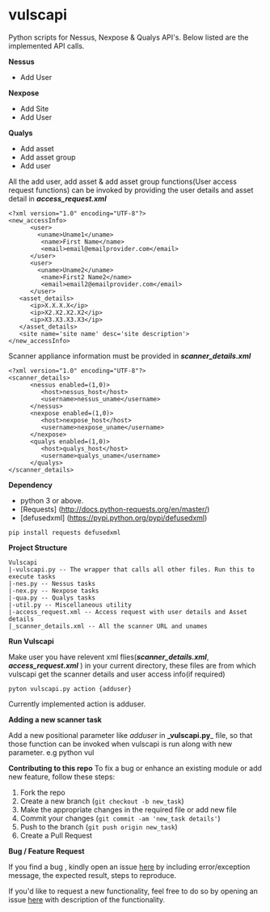 # vulscapi
Python scripts for Nessus, Nexpose &amp; Qualys API's. Below listed are the implemented API calls.

**Nessus**
* Add User

**Nexpose**
* Add Site
* Add User

**Qualys**
* Add asset
* Add asset group
* Add user

All the add user, add asset & add asset group functions(User access request functions) can be invoked by providing the user details and asset detail in **_access_request.xml_**

```
<?xml version="1.0" encoding="UTF-8"?>
<new_accessInfo>
      <user>
        <uname>Uname1</uname>
         <name>First Name</name>
         <email>email@emailprovider.com</email>
      </user>
      <user>
        <uname>Uname2</uname>
         <name>First2 Name2</name>
         <email>email2@emailprovider.com</email>
      </user>
   <asset_details>
      <ip>X.X.X.X</ip>
      <ip>X2.X2.X2.X2</ip>
      <ip>X3.X3.X3.X3</ip>
   </asset_details>
   <site name='site name' desc='site description'>
</new_accessInfo>
```

Scanner appliance information must be provided in **_scanner_details.xml_**

```
<?xml version="1.0" encoding="UTF-8"?>
<scanner_details>
      <nessus enabled=(1,0)>
         <host>nessus_host</host>
         <username>nessus_uname</username>
      </nessus>
      <nexpose enabled=(1,0)>
         <host>nexpose_host</host>
         <username>nexpose_uname</username>
      </nexpose>
      <qualys enabled=(1,0)>
         <host>qualys_host</host>
         <username>qualys_uname</username>
      </qualys>
</scanner_details>
```
**Dependency**
* python 3 or above.
* [Requests]  (http://docs.python-requests.org/en/master/)
* [defusedxml] (https://pypi.python.org/pypi/defusedxml)
```
pip install requests defusedxml
```
**Project Structure**
```
Vulscapi
|-vulscapi.py -- The wrapper that calls all other files. Run this to execute tasks
|-nes.py -- Nessus tasks
|-nex.py -- Nexpose tasks
|-qua.py -- Qualys tasks
|-util.py -- Miscellaneous utility
|-access_request.xml -- Access request with user details and Asset details
|_scanner_details.xml -- All the scanner URL and unames
```

**Run Vulscapi**

Make user you have relevent xml flies(**_scanner_details.xml_**, **_access_request.xml_** ) in your current directory, these files are from which vulscapi get the scanner details and user access info(if required)
```
pyton vulscapi.py action {adduser}
```
Currently implemented action is adduser.

**Adding a new scanner task**

Add a new positional parameter like *adduser* in **_vulscapi.py**_ file, so that those function can be invoked when vulscapi is run along with new parameter. e.g python vul

**Contributing to this repo**
To fix a bug or enhance an existing module or add new feature, follow these steps:

1. Fork the repo
2. Create a new branch (`git checkout -b new_task`)
3. Make the appropriate changes in the required file or add new file
4. Commit your changes (`git commit -am 'new_task details'`)
5. Push to the branch (`git push origin new_task`)
6. Create a Pull Request 

**Bug / Feature Request**

If you find a bug , kindly open an issue [here](https://github.com/nikhilgeo/vulscapi/issues/new) by including error/exception message, the expected result, steps to reproduce.

If you'd like to request a new functionality, feel free to do so by opening an issue [here](https://github.com/nikhilgeo/vulscapi/issues/new) with description of the functionality.
